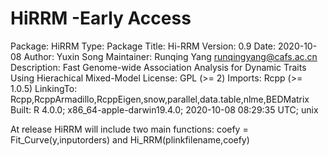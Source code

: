 # HiRRM -Early Access

Package: HiRRM
Type: Package
Title: Hi-RRM
Version: 0.9
Date: 2020-10-08
Author: Yuxin Song
Maintainer: Runqing Yang <runqingyang@cafs.ac.cn>
Description: Fast Genome-wide Association Analysis for Dynamic Traits Using Hierachical Mixed-Model
License: GPL (>= 2)
Imports: Rcpp (>= 1.0.5)
LinkingTo: Rcpp,RcppArmadillo,RcppEigen,snow,parallel,data.table,nlme,BEDMatrix
Built: R 4.0.0; x86_64-apple-darwin19.4.0; 2020-10-08 08:29:35 UTC; unix

At release HiRRM will include two main functions:
coefy = Fit_Curve(y,inputorders) and Hi_RRM(plinkfilename,coefy)

